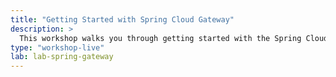 ```yaml
---
title: "Getting Started with Spring Cloud Gateway"
description: >
  This workshop walks you through getting started with the Spring Cloud Gateway. The Spring Cloud Gateway is a library for building an API Gateway on top of Spring MVC. Spring Cloud Gateway aims to provide a simple, yet effective way to route to APIs and provide cross cutting concerns to them such as: security, monitoring/metrics, and resiliency.
type: "workshop-live"
lab: lab-spring-gateway
---
```

